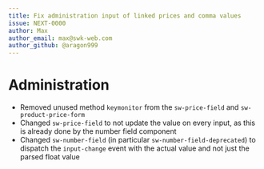 ```yaml
---
title: Fix administration input of linked prices and comma values
issue: NEXT-0000
author: Max
author_email: max@swk-web.com
author_github: @aragon999
---
```

# Administration
* Removed unused method `keymonitor` from the `sw-price-field` and `sw-product-price-form`
* Changed `sw-price-field` to not update the value on every input, as this is already done by the number field component
* Changed `sw-number-field` (in particular `sw-number-field-deprecated`) to dispatch the `input-change` event with the actual value and not just the parsed float value
